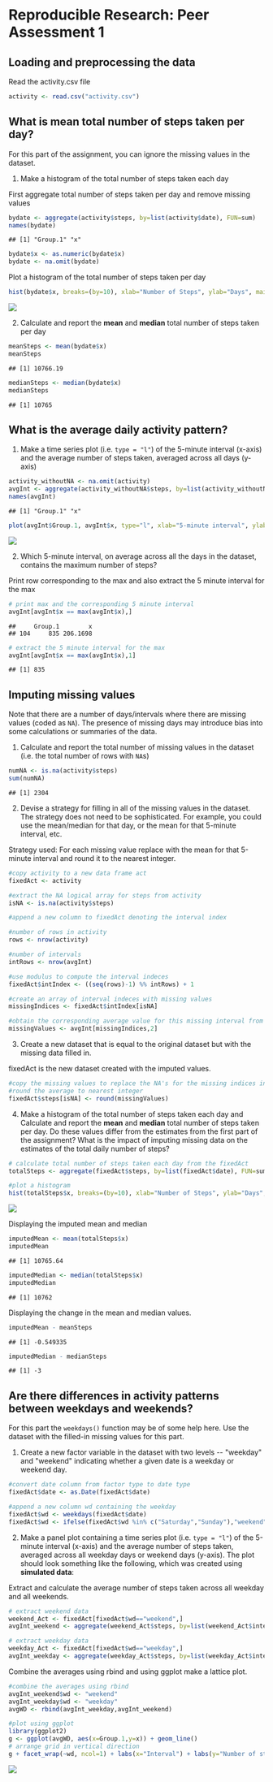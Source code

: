 # Reproducible Research: Peer Assessment 1


## Loading and preprocessing the data
Read the activity.csv file

```r
activity <- read.csv("activity.csv")
```


## What is mean total number of steps taken per day?

For this part of the assignment, you can ignore the missing values in
the dataset.

1. Make a histogram of the total number of steps taken each day

First aggregate total number of steps taken per day and remove missing values

```r
bydate <- aggregate(activity$steps, by=list(activity$date), FUN=sum)
names(bydate)
```

```
## [1] "Group.1" "x"
```

```r
bydate$x <- as.numeric(bydate$x)
bydate <- na.omit(bydate)
```
Plot a histogram of the total number of steps taken per day

```r
hist(bydate$x, breaks=(by=10), xlab="Number of Steps", ylab="Days", main="Histogram of number of steps taken per day")
```

![](PA1_template_files/figure-html/histogram_bydate-1.png) 


2. Calculate and report the **mean** and **median** total number of steps taken per day


```r
meanSteps <- mean(bydate$x)
meanSteps
```

```
## [1] 10766.19
```

```r
medianSteps <- median(bydate$x)
medianSteps
```

```
## [1] 10765
```

## What is the average daily activity pattern?
1. Make a time series plot (i.e. `type = "l"`) of the 5-minute interval (x-axis) and the average number of steps taken, averaged across all days (y-axis)


```r
activity_withoutNA <- na.omit(activity)
avgInt <- aggregate(activity_withoutNA$steps, by=list(activity_withoutNA$interval), FUN=mean)
names(avgInt)
```

```
## [1] "Group.1" "x"
```

```r
plot(avgInt$Group.1, avgInt$x, type="l", xlab="5-minute interval", ylab="average steps taken across all days", main="Average daily activity pattern")
```

![](PA1_template_files/figure-html/time_series_plot-1.png) 

2. Which 5-minute interval, on average across all the days in the dataset, contains the maximum number of steps?

Print row corresponding to the max and also extract the 5 minute interval for the max

```r
# print max and the corresponding 5 minute interval
avgInt[avgInt$x == max(avgInt$x),]
```

```
##     Group.1        x
## 104     835 206.1698
```

```r
# extract the 5 minute interval for the max
avgInt[avgInt$x == max(avgInt$x),1]
```

```
## [1] 835
```


## Imputing missing values
Note that there are a number of days/intervals where there are missing
values (coded as `NA`). The presence of missing days may introduce
bias into some calculations or summaries of the data.

1. Calculate and report the total number of missing values in the dataset (i.e. the total number of rows with `NA`s)


```r
numNA <- is.na(activity$steps)
sum(numNA)
```

```
## [1] 2304
```

2. Devise a strategy for filling in all of the missing values in the dataset. The strategy does not need to be sophisticated. For example, you could use the mean/median for that day, or the mean for that 5-minute interval, etc.

Strategy used: For each missing value replace with the mean for that 5-minute interval and round it to the nearest integer.

```r
#copy activity to a new data frame act
fixedAct <- activity

#extract the NA logical array for steps from activity
isNA <- is.na(activity$steps)

#append a new column to fixedAct denoting the interval index

#number of rows in activity
rows <- nrow(activity)

#number of intervals
intRows <- nrow(avgInt)

#use modulus to compute the interval indeces
fixedAct$intIndex <- ((seq(rows)-1) %% intRows) + 1

#create an array of interval indeces with missing values
missingIndices <- fixedAct$intIndex[isNA]

#obtain the corresponding average value for this missing interval from avgInt
missingValues <- avgInt[missingIndices,2]
```

3. Create a new dataset that is equal to the original dataset but with the missing data filled in.

fixedAct is the new dataset created with the imputed values.

```r
#copy the missing values to replace the NA's for the missing indices in fixedAct
#round the average to nearest integer
fixedAct$steps[isNA] <- round(missingValues) 
```


4. Make a histogram of the total number of steps taken each day and Calculate and report the **mean** and **median** total number of steps taken per day. Do these values differ from the estimates from the first part of the assignment? What is the impact of imputing missing data on the estimates of the total daily number of steps?


```r
# calculate total number of steps taken each day from the fixedAct
totalSteps <- aggregate(fixedAct$steps, by=list(fixedAct$date), FUN=sum)

#plot a histogram
hist(totalSteps$x, breaks=(by=10), xlab="Number of Steps", ylab="Days", main="Histogram of total number of steps taken per day")
```

![](PA1_template_files/figure-html/histogram_plot_fixedAct-1.png) 

Displaying the imputed mean and median

```r
imputedMean <- mean(totalSteps$x)
imputedMean
```

```
## [1] 10765.64
```

```r
imputedMedian <- median(totalSteps$x)
imputedMedian
```

```
## [1] 10762
```

Displaying the change in the mean and median values.

```r
imputedMean - meanSteps
```

```
## [1] -0.549335
```

```r
imputedMedian - medianSteps
```

```
## [1] -3
```

## Are there differences in activity patterns between weekdays and weekends?
For this part the `weekdays()` function may be of some help here. Use
the dataset with the filled-in missing values for this part.

1. Create a new factor variable in the dataset with two levels -- "weekday" and "weekend" indicating whether a given date is a weekday or weekend day.


```r
#convert date column from factor type to date type
fixedAct$date <- as.Date(fixedAct$date)

#append a new column wd containing the weekday
fixedAct$wd <- weekdays(fixedAct$date)
fixedAct$wd <- ifelse(fixedAct$wd %in% c("Saturday","Sunday"),"weekend","weekday")
```

2. Make a panel plot containing a time series plot (i.e. `type = "l"`) of the 5-minute interval (x-axis) and the average number of steps taken, averaged across all weekday days or weekend days (y-axis). The plot should look something like the following, which was created using **simulated data**:

Extract and calculate the average number of steps taken across all weekday and all weekends.


```r
# extract weekend data
weekend_Act <- fixedAct[fixedAct$wd=="weekend",]
avgInt_weekend <- aggregate(weekend_Act$steps, by=list(weekend_Act$interval), FUN=mean)
```


```r
# extract weekday data
weekday_Act <- fixedAct[fixedAct$wd=="weekday",]
avgInt_weekday <- aggregate(weekday_Act$steps, by=list(weekday_Act$interval), FUN=mean)
```

Combine the averages using rbind and using ggplot make a lattice plot.

```r
#combine the averages using rbind
avgInt_weekend$wd <- "weekend"
avgInt_weekday$wd <- "weekday"
avgWD <- rbind(avgInt_weekday,avgInt_weekend)

#plot using ggplot
library(ggplot2)
g <- ggplot(avgWD, aes(x=Group.1,y=x)) + geom_line()
# arrange grid in vertical direction
g + facet_wrap(~wd, ncol=1) + labs(x="Interval") + labs(y="Number of steps")
```

![](PA1_template_files/figure-html/ggplot_lattice-1.png) 

